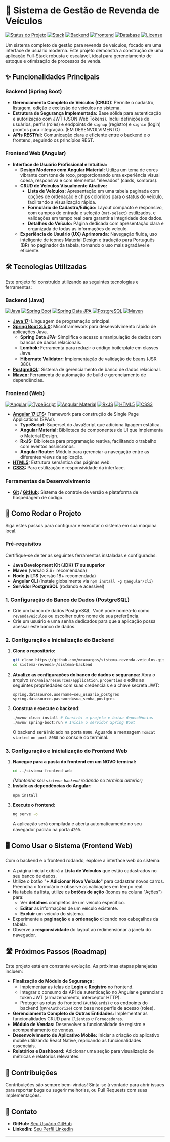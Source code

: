 # 🚗 Sistema de Gestão de Revenda de Veículos

[![Status do Projeto](https://img.shields.io/badge/Status-Em%20Desenvolvimento-blue?style=flat)](https://github.com/SEU_USUARIO_GITHUB/SEU_REPOSITORIO)
[![Stack](https://img.shields.io/badge/Stack-Full--Stack-green?style=flat)](https://github.com/SEU_USUARIO_GITHUB/SEU_REPOSITORIO)
[![Backend](https://img.shields.io/badge/Backend-Spring%20Boot-brightgreen?style=flat&logo=spring&logoColor=white)](https://spring.io/projects/spring-boot)
[![Frontend](https://img.shields.io/badge/Frontend-Angular-red?style=flat&logo=angular&logoColor=white)](https://angular.io/)
[![Database](https://img.shields.io/badge/Database-PostgreSQL-blue?style=flat&logo=postgresql&logoColor=white)](https://www.postgresql.org/)
[![License](https://img.shields.io/badge/License-MIT-yellow.svg?style=flat)](LICENSE)

Um sistema completo de gestão para revenda de veículos, focado em uma interface de usuário moderna. Este projeto demonstra a construção de uma aplicação Full-Stack robusta e escalável, ideal para gerenciamento de estoque e otimização de processos de venda.

## ✨ Funcionalidades Principais

### Backend (Spring Boot)
* **Gerenciamento Completo de Veículos (CRUD):** Permite o cadastro, listagem, edição e exclusão de veículos no sistema.
* **Estrutura de Segurança Implementada:** Base sólida para autenticação e autorização com JWT (JSON Web Tokens). Inclui definições de usuários, perfis (roles) e endpoints de `signup` (registro) e `signin` (login) prontos para integração. (EM DESENVOLVIMENTO)
* **APIs RESTful:** Comunicação clara e eficiente entre o backend e o frontend, seguindo os princípios REST.

### Frontend Web (Angular)
* **Interface de Usuário Profissional e Intuitiva:**
    * **Design Moderno com Angular Material:** Utiliza um tema de cores vibrante com tons de roxo, proporcionando uma experiência visual coesa, responsiva e com elementos "elevados" (cards, sombras).
    * **CRUD de Veículos Visualmente Atrativo:**
        * **Lista de Veículos:** Apresentação em uma tabela paginada com opções de ordenação e chips coloridos para o status do veículo, facilitando a visualização rápida.
        * **Formulário de Cadastro/Edição:** Layout compacto e responsivo, com campos de entrada e seleção (`mat-select`) estilizados, e validações em tempo real para garantir a integridade dos dados.
        * **Detalhes do Veículo:** Página dedicada com apresentação clara e organizada de todas as informações do veículo.
    * **Experiência do Usuário (UX) Aprimorada:** Navegação fluida, uso inteligente de ícones Material Design e tradução para Português (BR) no paginador da tabela, tornando o uso mais agradável e eficiente.

## 🛠️ Tecnologias Utilizadas

Este projeto foi construído utilizando as seguintes tecnologias e ferramentas:

### Backend (Java)

[![Java](https://img.shields.io/badge/Java-ED8B00?style=for-the-badge&logo=openjdk&logoColor=white)](https://www.java.com/)
[![Spring Boot](https://img.shields.io/badge/Spring_Boot-F2F4F7?style=for-the-badge&logo=spring-boot)](https://spring.io/projects/spring-boot)
[![Spring Data JPA](https://img.shields.io/badge/Spring_Data_JPA-6DB33F?style=for-the-badge&logo=spring&logoColor=white)](https://spring.io/projects/spring-data-jpa)
[![PostgreSQL](https://img.shields.io/badge/PostgreSQL-316192?style=for-the-badge&logo=postgresql&logoColor=white)](https://www.postgresql.org/)
[![Maven](https://img.shields.io/badge/Maven-C71A36?style=for-the-badge&logo=apache-maven&logoColor=white)](https://maven.apache.org/)

* **[Java 17](https://www.java.com/):** Linguagem de programação principal.
* **[Spring Boot 3.5.0](https://spring.io/projects/spring-boot):** Microframework para desenvolvimento rápido de aplicações Java.
    * **Spring Data JPA:** Simplifica o acesso e manipulação de dados com bancos de dados relacionais.
    * **Lombok:** Ferramenta para reduzir o código boilerplate em classes Java.
    * **Hibernate Validator:** Implementação de validação de beans (JSR 380).
* **[PostgreSQL](https://www.postgresql.org/):** Sistema de gerenciamento de banco de dados relacional.
* **[Maven](https://maven.apache.org/):** Ferramenta de automação de build e gerenciamento de dependências.

### Frontend (Web)

[![Angular](https://img.shields.io/badge/Angular-DD0031?style=for-the-badge&logo=angular&logoColor=white)](https://angular.io/)
[![TypeScript](https://img.shields.io/badge/TypeScript-007ACC?style=for-the-badge&logo=typescript&logoColor=white)](https://www.typescriptlang.org/)
[![Angular Material](https://img.shields.io/badge/Angular_Material-A1B5C1?style=for-the-badge&logo=angularjs&logoColor=white)](https://material.angular.io/)
[![RxJS](https://img.shields.io/badge/RxJS-B7178C?style=for-the-badge&logo=rxjs&logoColor=white)](https://rxjs.dev/)
[![HTML5](https://img.shields.io/badge/HTML5-E34F26?style=for-the-badge&logo=html5&logoColor=white)](https://developer.mozilla.org/pt-BR/docs/Web/HTML/HTML5)
[![CSS3](https://img.shields.io/badge/CSS3-1572B6?style=for-the-badge&logo=css3&logoColor=white)](https://developer.mozilla.org/pt-BR/docs/Web/CSS)

* **[Angular 17 LTS](https://angular.io/):** Framework para construção de Single Page Applications (SPAs).
    * **TypeScript:** Superset do JavaScript que adiciona tipagem estática.
    * **Angular Material:** Biblioteca de componentes de UI que implementa o Material Design.
    * **RxJS:** Biblioteca para programação reativa, facilitando o trabalho com eventos assíncronos.
    * **Angular Router:** Módulo para gerenciar a navegação entre as diferentes views da aplicação.
* **[HTML5](https://developer.mozilla.org/pt-BR/docs/Web/HTML/HTML5):** Estrutura semântica das páginas web.
* **[CSS3](https://developer.mozilla.org/pt-BR/docs/Web/CSS):** Para estilização e responsividade da interface.

### Ferramentas de Desenvolvimento
-   **[Git](https://git-scm.com/) / [GitHub](https://github.com/):** Sistema de controle de versão e plataforma de hospedagem de código.

## 🚀 Como Rodar o Projeto

Siga estes passos para configurar e executar o sistema em sua máquina local.

### Pré-requisitos
Certifique-se de ter as seguintes ferramentas instaladas e configuradas:
-   **Java Development Kit (JDK) 17 ou superior**
-   **Maven** (versão 3.6+ recomendada)
-   **Node.js LTS** (versão 18+ recomendada)
-   **Angular CLI** (instale globalmente via `npm install -g @angular/cli`)
-   **Servidor PostgreSQL** (rodando e acessível)

### 1. Configuração do Banco de Dados (PostgreSQL)
- Crie um banco de dados PostgreSQL. Você pode nomeá-lo como `revendaveiculos` ou escolher outro nome de sua preferência.
- Crie um usuário e uma senha dedicados para que a aplicação possa acessar este banco de dados.

### 2. Configuração e Inicialização do Backend
1.  **Clone o repositório:**
    ```bash
    git clone https://github.com/mcamargos/sistema-revenda-veiculos.git
    cd sistema-revenda-/sistema-backend
    ```
2.  **Atualize as configurações do banco de dados e segurança:**
    Abra o arquivo `src/main/resources/application.properties` e edite as seguintes propriedades com suas credenciais e a chave secreta JWT:
    ```properties
    spring.datasource.username=seu_usuario_postgres
    spring.datasource.password=sua_senha_postgres
    ```
3.  **Construa e execute o backend:**
    ```bash
    ./mvnw clean install # Constrói o projeto e baixa dependências
    ./mvnw spring-boot:run # Inicia o servidor Spring Boot
    ```
    O backend será iniciado na porta `8080`. Aguarde a mensagem `Tomcat started on port 8080` no console do terminal.

### 3. Configuração e Inicialização do Frontend Web
1.  **Navegue para a pasta do frontend em um NOVO terminal:**
    ```bash
    cd ../sistema-frontend-web
    ```
    *(Mantenha seu `sistema-backend` rodando no terminal anterior)*
2.  **Instale as dependências do Angular:**
    ```bash
    npm install
    ```
3.  **Execute o frontend:**
    ```bash
    ng serve -o
    ```
    A aplicação será compilada e aberta automaticamente no seu navegador padrão na porta `4200`.

## 🖥️ Como Usar o Sistema (Frontend Web)

Com o backend e o frontend rodando, explore a interface web do sistema:

-   A página inicial exibirá a **Lista de Veículos** que estão cadastrados no seu banco de dados.
-   Utilize o botão "**+ Adicionar Novo Veículo**" para cadastrar novos carros. Preencha o formulário e observe as validações em tempo real.
-   Na tabela da lista, utilize os **botões de ação** (ícones na coluna "Ações") para:
    -   Ver **detalhes** completos de um veículo específico.
    -   **Editar** as informações de um veículo existente.
    -   **Excluir** um veículo do sistema.
-   Experimente a **paginação** e a **ordenação** clicando nos cabeçalhos da tabela.
-   Observe a **responsividade** do layout ao redimensionar a janela do navegador.

## 🛣️ Próximos Passos (Roadmap)

Este projeto está em constante evolução. As próximas etapas planejadas incluem:

-   **Finalização do Módulo de Segurança:**
    -   Implementar as telas de **Login** e **Registro** no frontend.
    -   Integrar o consumo da API de autenticação no Angular e gerenciar o token JWT (armazenamento, interceptor HTTP).
    -   Proteger as rotas do frontend (`AuthGuards`) e os endpoints do backend (`@PreAuthorize`) com base nos perfis de acesso (roles).
-   **Gerenciamento Completo de Outras Entidades:** Implementar as funcionalidades CRUD para `Clientes` e `Fornecedores`.
-   **Módulo de Vendas:** Desenvolver a funcionalidade de registro e acompanhamento de vendas.
-   **Desenvolvimento de Aplicativo Mobile:** Iniciar a criação do aplicativo mobile utilizando React Native, replicando as funcionalidades essenciais.
-   **Relatórios e Dashboard:** Adicionar uma seção para visualização de métricas e relatórios relevantes.

## 🤝 Contribuições

Contribuições são sempre bem-vindas! Sinta-se à vontade para abrir issues para reportar bugs ou sugerir melhorias, ou Pull Requests com suas implementações.

## 📧 Contato


-   **GitHub:** [Seu Usuário GitHub](https://github.com/mcamargos)
-   **LinkedIn:** [Seu Perfil LinkedIn](https://www.linkedin.com/in/camargosdantas/)

---
